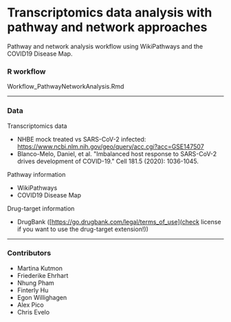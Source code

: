 # Transcriptomics data analysis with pathway and network approaches

Pathway and network analysis workflow using WikiPathways and the COVID19 Disease Map.

### R workflow

Workflow_PathwayNetworkAnalysis.Rmd

--------------------------------------

### Data

Transcriptomics data
* NHBE mock treated vs SARS-CoV-2 infected: https://www.ncbi.nlm.nih.gov/geo/query/acc.cgi?acc=GSE147507
* Blanco-Melo, Daniel, et al. "Imbalanced host response to SARS-CoV-2 drives development of COVID-19." Cell 181.5 (2020): 1036-1045.

Pathway information
* WikiPathways 
* COVID19 Disease Map

Drug-target information
* DrugBank ([https://go.drugbank.com/legal/terms_of_use](check license if you want to use the drug-target extension!)) 

--------------------------------------

### Contributors
* Martina Kutmon
* Friederike Ehrhart
* Nhung Pham
* Finterly Hu
* Egon Willighagen
* Alex Pico
* Chris Evelo



